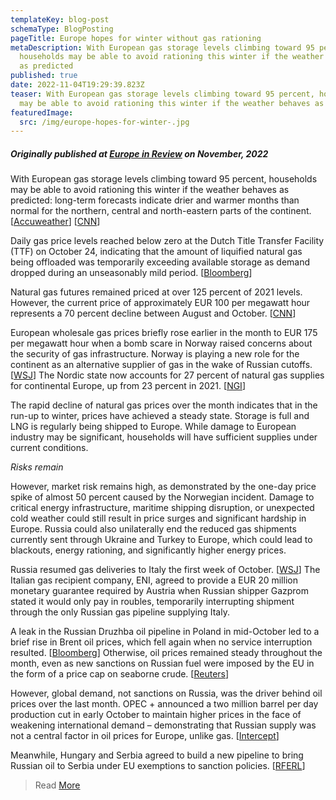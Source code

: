 ```yaml
---
templateKey: blog-post
schemaType: BlogPosting
pageTitle: Europe hopes for winter without gas rationing
metaDescription: With European gas storage levels climbing toward 95 percent,
  households may be able to avoid rationing this winter if the weather behaves
  as predicted
published: true
date: 2022-11-04T19:29:39.823Z
teaser: With European gas storage levels climbing toward 95 percent, households
  may be able to avoid rationing this winter if the weather behaves as predicted
featuredImage:
  src: /img/europe-hopes-for-winter-.jpg
---
```

##### *Originally published at [Europe in Review](https://createsend.com/t/d-357D09919A7495BD2540EF23F30FEDED) on November, 2022*

With European gas storage levels climbing toward 95 percent, households may be able to avoid rationing this winter if the weather behaves as predicted: long-term forecasts indicate drier and warmer months than normal for the northern, central and north-eastern parts of the continent. [[Accuweather](https://cpgfacultyoflawthammasatuniversity.createsend1.com/t/d-l-zaikud-l-ddd/)] [[CNN](https://cpgfacultyoflawthammasatuniversity.createsend1.com/t/d-l-zaikud-l-ddh/)]

Daily gas price levels reached below zero at the Dutch Title Transfer Facility (TTF) on October 24, indicating that the amount of liquified natural gas being offloaded was temporarily exceeding available storage as demand dropped during an unseasonably mild period. [[Bloomberg](https://cpgfacultyoflawthammasatuniversity.createsend1.com/t/d-l-zaikud-l-ddk/)]

Natural gas futures remained priced at over 125 percent of 2021 levels. However, the current price of approximately EUR 100 per megawatt hour represents a 70 percent decline between August and October. [[CNN](https://cpgfacultyoflawthammasatuniversity.createsend1.com/t/d-l-zaikud-l-ddu/)]

European wholesale gas prices briefly rose earlier in the month to EUR 175 per megawatt hour when a bomb scare in Norway raised concerns about the security of gas infrastructure. Norway is playing a new role for the continent as an alternative supplier of gas in the wake of Russian cutoffs. [[WSJ](https://cpgfacultyoflawthammasatuniversity.createsend1.com/t/d-l-zaikud-l-dhl/)] The Nordic state now accounts for 27 percent of natural gas supplies for continental Europe, up from 23 percent in 2021. [[NGI](https://cpgfacultyoflawthammasatuniversity.createsend1.com/t/d-l-zaikud-l-dhr/)]

The rapid decline of natural gas prices over the month indicates that in the run-up to winter, prices have achieved a steady state. Storage is full and LNG is regularly being shipped to Europe. While damage to European industry may be significant, households will have sufficient supplies under current conditions.

*Risks remain*

However, market risk remains high, as demonstrated by the one-day price spike of almost 50 percent caused by the Norwegian incident. Damage to critical energy infrastructure, maritime shipping disruption, or unexpected cold weather could still result in price surges and significant hardship in Europe. Russia could also unilaterally end the reduced gas shipments currently sent through Ukraine and Turkey to Europe, which could lead to blackouts, energy rationing, and significantly higher energy prices.

Russia resumed gas deliveries to Italy the first week of October. [[WSJ](https://cpgfacultyoflawthammasatuniversity.createsend1.com/t/d-l-zaikud-l-dhy/)] The Italian gas recipient company, ENI, agreed to provide a EUR 20 million monetary guarantee required by Austria when Russian shipper Gazprom stated it would only pay in roubles, temporarily interrupting shipment through the only Russian gas pipeline supplying Italy.

A leak in the Russian Druzhba oil pipeline in Poland in mid-October led to a brief rise in Brent oil prices, which fell again when no service interruption resulted. [[Bloomberg](https://cpgfacultyoflawthammasatuniversity.createsend1.com/t/d-l-zaikud-l-dhj/)] Otherwise, oil prices remained steady throughout the month, even as new sanctions on Russian fuel were imposed by the EU in the form of a price cap on seaborne crude. [[Reuters](https://cpgfacultyoflawthammasatuniversity.createsend1.com/t/d-l-zaikud-l-dht/)]

However, global demand, not sanctions on Russia, was the driver behind oil prices over the last month. OPEC + announced a two million barrel per day production cut in early October to maintain higher prices in the face of weakening international demand – demonstrating that Russian supply was not a central factor in oil prices for Europe, unlike gas. [[Intercept](https://cpgfacultyoflawthammasatuniversity.createsend1.com/t/d-l-zaikud-l-dhi/)]

Meanwhile, Hungary and Serbia agreed to build a new pipeline to bring Russian oil to Serbia under EU exemptions to sanction policies. [[RFERL](https://cpgfacultyoflawthammasatuniversity.createsend1.com/t/d-l-zaikud-l-dhd/)]

> R﻿ead [More](https://createsend.com/t/d-357D09919A7495BD2540EF23F30FEDED)